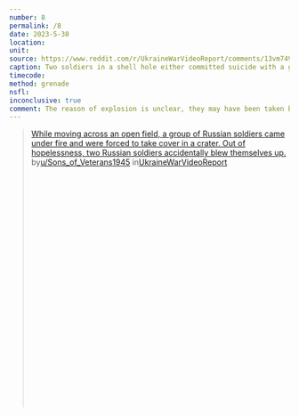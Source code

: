 ```yaml
---
number: 8
permalink: /8
date: 2023-5-30
location:
unit:
source: https://www.reddit.com/r/UkraineWarVideoReport/comments/13vm749/while_moving_across_an_open_field_a_group_of/
caption: Two soldiers in a shell hole either committed suicide with a grenade or were just incompetent
timecode:
method: grenade
nsfl:
inconclusive: true
comment: The reason of explosion is unclear, they may have been taken by surprise.
---
```

<blockquote class="reddit-embed-bq" style="height:500px" data-embed-height="586"><a href="https://www.reddit.com/r/UkraineWarVideoReport/comments/13vm749/while_moving_across_an_open_field_a_group_of/">While moving across an open field, a group of Russian soldiers came under fire and were forced to take cover in a crater. Out of hopelessness, two Russian soldiers accidentally blew themselves up.</a><br> by<a href="https://www.reddit.com/user/Sons_of_Veterans1945/">u/Sons_of_Veterans1945</a> in<a href="https://www.reddit.com/r/UkraineWarVideoReport/">UkraineWarVideoReport</a></blockquote><script async="" src="https://embed.reddit.com/widgets.js" charset="UTF-8"></script>